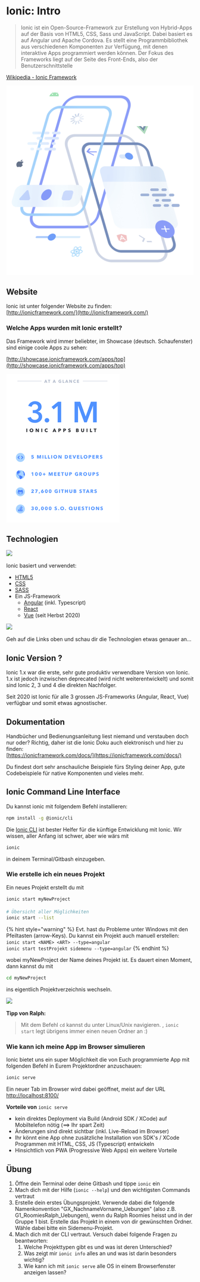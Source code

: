 # Ionic: Intro

> Ionic ist ein Open-Source-Framework zur Erstellung von Hybrid-Apps auf der Basis von HTML5, CSS, Sass und JavaScript. Dabei basiert es auf Angular und Apache Cordova. Es stellt eine Programmbibliothek aus verschiedenen Komponenten zur Verfügung, mit denen interaktive Apps programmiert werden können. Der Fokus des Frameworks liegt auf der Seite des Front-Ends, also der Benutzerschnittstelle

[Wikipedia - Ionic Framework](https://enz.lu/7t)

![](<../.gitbook/assets/image (11).png>)

## Website

Ionic ist unter folgender Website zu finden:\
[http://ionicframework.com/](http://ionicframework.com/)

### Welche Apps wurden mit Ionic erstellt?

Das Framework wird immer beliebter, im Showcase (deutsch. Schaufenster) sind einige coole Apps zu sehen:

[http://showcase.ionicframework.com/apps/top](http://showcase.ionicframework.com/apps/top)

![](../.gitbook/assets/ionic-usage.png)

## Technologien

![](../.gitbook/assets/html\_css\_angular.png)

Ionic basiert und verwendet:

* [HTML5](https://de.wikipedia.org/wiki/HTML5)
* [CSS](https://de.wikipedia.org/wiki/Cascading\_Style\_Sheets)
* [SASS](http://sass-lang.com/)
* Ein JS-Framework
  * [Angular](https://angular.io/) (inkl. Typescript)
  * [React](https://ionicframework.com/docs/react)
  * [Vue](https://ionicframework.com/docs/vue/your-first-app) (seit Herbst 2020)

![](https://ionicframework.com/img/homepage/frameworks.png)



Geh auf die Links oben und schau dir die Technologien etwas genauer an...

## Ionic Version ?

Ionic 1.x war die erste, sehr gute produktiv verwendbare Version von Ionic. 1.x ist jedoch inzwischen deprecated (wird nicht weiterentwickelt) und somit sind Ionic 2, 3 und 4 die direkten Nachfolger.

Seit 2020 ist Ionic für alle 3 grossen JS-Frameworks (Angular, React, Vue) verfügbar und somit etwas agnostischer.&#x20;

## Dokumentation

Handbücher und Bedienungsanleitung liest niemand und verstauben doch nur oder? Richtig, daher ist die Ionic Doku auch elektronisch und hier zu finden:\
[https://ionicframework.com/docs/](https://ionicframework.com/docs/)

Du findest dort sehr anschauliche Beispiele fürs Styling deiner App, gute Codebeispiele für native Komponenten und vieles mehr.

## Ionic Command Line Interface

Du kannst ionic mit folgendem Befehl installieren:

```bash
npm install -g @ionic/cli
```

Die [Ionic CLI](https://ionicframework.com/docs/cli/) ist bester Helfer für die künftige Entwicklung mit Ionic. Wir wissen, aller Anfang ist schwer, aber wie wärs mit

```bash
ionic
```

in deinem Terminal/Gitbash einzugeben.

### Wie erstelle ich ein neues Projekt

Ein neues Projekt erstellt du mit

```bash
ionic start myNewProject

# Übersicht aller Möglichkeiten
ionic start --list
```

{% hint style="warning" %}
Evt. hast du Probleme unter Windows mit den Pfeiltasten (arrow-Keys). Du kannst ein Projekt auch manuell erstellen:\
`ionic start <NAME> <ART> --type=angular`\
`ionic start testProjekt sidemenu --type=angular`
{% endhint %}

wobei myNewProject der Name deines Projekt ist. Es dauert einen Moment, dann kannst du mit

```bash
cd myNewProject
```

ins eigentlich Projektverzeichnis wechseln.

![](../.gitbook/assets/ralph\_tipp.png)

**Tipp von Ralph:**

> Mit dem Befehl `cd` kannst du unter Linux/Unix navigieren. , `ionic start` legt übrigens immer einen neuen Ordner an :)

### Wie kann ich meine App im Browser simulieren

Ionic bietet uns ein super Möglichkeit die von Euch programmierte App mit folgenden Befehl in Eurem Projektordner anzuschauen:

```bash
ionic serve
```

Ein neuer Tab im Browser wird dabei geöffnet, meist auf der URL [http://localhost:8100/](http://localhost:8100/)

**Vorteile von** `ionic serve`

* kein direktes Deployment via Build (Android SDK / XCode) auf Mobiltelefon nötig (==> Ihr spart Zeit)
* Änderungen sind direkt sichtbar (inkl. Live-Reload im Browser)
* Ihr könnt eine App ohne zusätzliche Installation von SDK's / XCode Programmen mit HTML, CSS, JS (Typescript) entwickeln
* Hinsichtlich von PWA (Progressive Web Apps) ein weitere Vorteile



## Übung

1. Öffne dein Terminal oder deine Gitbash und tippe `ionic` ein
2. Mach dich mit der Hilfe (`ionic --help`) und den wichtigsten Commands vertraut
3. Erstelle dein erstes Übungsprojekt. Verwende dabei die folgende Namenkonvention "GX\_NachnameVorname\_Uebungen" (also z.B. G1\_RoomiesRalph\_Uebungen), wenn du Ralph Roomies heisst und in der Gruppe 1 bist. Erstelle das Projekt in einem von dir gewünschten Ordner. Wähle dabei bitte ein Sidemenu-Projekt.
4. Mach dich mit der CLI vertraut. Versuch dabei folgende Fragen zu beantworten:
   1. Welche Projekttypen gibt es und was ist deren Unterschied?
   2. Was zeigt mir `ionic info` alles an und was ist darin besonders wichtig?
   3. Wie kann ich mit `ionic serve` alle OS in einem Browserfenster anzeigen lassen?
